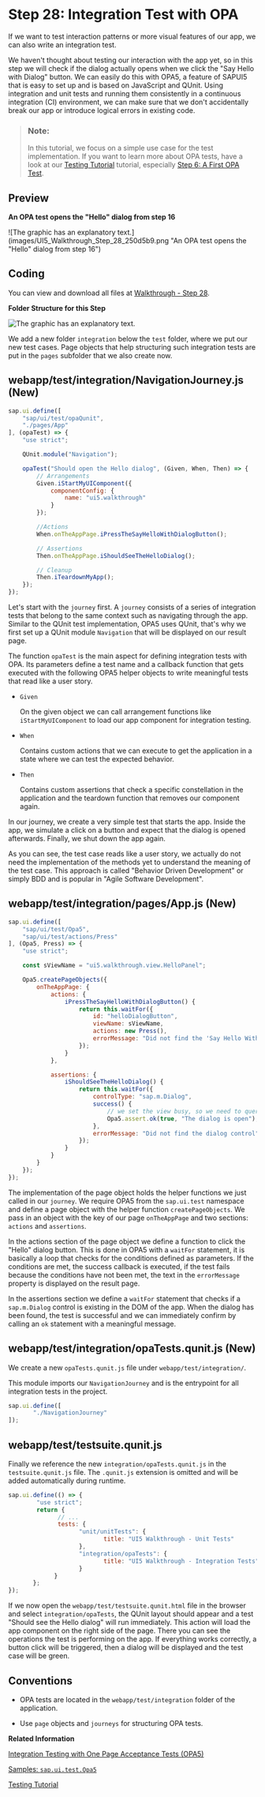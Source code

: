 <!-- loio9bf4dce43b7943d0909cd6c58a933589 -->

# Step 28: Integration Test with OPA

If we want to test interaction patterns or more visual features of our app, we can also write an integration test.

We haven't thought about testing our interaction with the app yet, so in this step we will check if the dialog actually opens when we click the "Say Hello with Dialog" button. We can easily do this with OPA5, a feature of SAPUI5 that is easy to set up and is based on JavaScript and QUnit. Using integration and unit tests and running them consistently in a continuous integration \(CI\) environment, we can make sure that we don't accidentally break our app or introduce logical errors in existing code.

> ### Note:  
> In this tutorial, we focus on a simple use case for the test implementation. If you want to learn more about OPA tests, have a look at our [Testing Tutorial](testing-tutorial-291c912.md) tutorial, especially [Step 6: A First OPA Test](step-6-a-first-opa-test-1b47457.md).



## Preview

  
  
**An OPA test opens the "Hello" dialog from step 16**

![The graphic has an explanatory text.](images/UI5_Walkthrough_Step_28_250d5b9.png "An OPA test opens the "Hello" dialog from step 16")



## Coding

You can view and download all files at [Walkthrough - Step 28](https://ui5.sap.com/#/entity/sap.m.tutorial.walkthrough/sample/sap.m.tutorial.walkthrough.28).

  
  
**Folder Structure for this Step**

![The graphic has an explanatory text.](images/SAPUI5_Walkthrough_Step_28_2_72406ab.png "Folder Structure for this Step")

We add a new folder `integration` below the `test` folder, where we put our new test cases. Page objects that help structuring such integration tests are put in the `pages` subfolder that we also create now.



## webapp/test/integration/NavigationJourney.js \(New\)

```js
sap.ui.define([
	"sap/ui/test/opaQunit",
	"./pages/App"
], (opaTest) => {
	"use strict";

	QUnit.module("Navigation");

	opaTest("Should open the Hello dialog", (Given, When, Then) => {
		// Arrangements
		Given.iStartMyUIComponent({
			componentConfig: {
				name: "ui5.walkthrough"
			}
		});

		//Actions
		When.onTheAppPage.iPressTheSayHelloWithDialogButton();

		// Assertions
		Then.onTheAppPage.iShouldSeeTheHelloDialog();

		// Cleanup
		Then.iTeardownMyApp();
	});
});
```

Let's start with the `journey` first. A `journey` consists of a series of integration tests that belong to the same context such as navigating through the app. Similar to the QUnit test implementation, OPA5 uses QUnit, that's why we first set up a QUnit module `Navigation` that will be displayed on our result page.

The function `opaTest` is the main aspect for defining integration tests with OPA. Its parameters define a test name and a callback function that gets executed with the following OPA5 helper objects to write meaningful tests that read like a user story.

-   `Given`

    On the given object we can call arrangement functions like `iStartMyUIComponent` to load our app component for integration testing.

-   `When`

    Contains custom actions that we can execute to get the application in a state where we can test the expected behavior.

-   `Then`

    Contains custom assertions that check a specific constellation in the application and the teardown function that removes our component again.


In our journey, we create a very simple test that starts the app. Inside the app, we simulate a click on a button and expect that the dialog is opened afterwards. Finally, we shut down the app again.

As you can see, the test case reads like a user story, we actually do not need the implementation of the methods yet to understand the meaning of the test case. This approach is called "Behavior Driven Development" or simply BDD and is popular in "Agile Software Development".



## webapp/test/integration/pages/App.js \(New\)

```js
sap.ui.define([
	"sap/ui/test/Opa5",
	"sap/ui/test/actions/Press"
], (Opa5, Press) => {
	"use strict";

	const sViewName = "ui5.walkthrough.view.HelloPanel";

	Opa5.createPageObjects({
		onTheAppPage: {
			actions: {
				iPressTheSayHelloWithDialogButton() {
					return this.waitFor({
						id: "helloDialogButton",
						viewName: sViewName,
						actions: new Press(),
						errorMessage: "Did not find the 'Say Hello With Dialog' button on the HelloPanel view"
					});
				}
			},

			assertions: {
				iShouldSeeTheHelloDialog() {
					return this.waitFor({
						controlType: "sap.m.Dialog",
						success() {
							// we set the view busy, so we need to query the parent of the app
							Opa5.assert.ok(true, "The dialog is open");
						},
						errorMessage: "Did not find the dialog control"
					});
				}
			}
		}
	});
});
```

The implementation of the page object holds the helper functions we just called in our `journey`. We require OPA5 from the `sap.ui.test` namespace and define a page object with the helper function `createPageObjects`. We pass in an object with the key of our page `onTheAppPage` and two sections: `actions` and `assertions`.

In the actions section of the page object we define a function to click the "Hello" dialog button. This is done in OPA5 with a `waitFor` statement, it is basically a loop that checks for the conditions defined as parameters. If the conditions are met, the success callback is executed, if the test fails because the conditions have not been met, the text in the `errorMessage` property is displayed on the result page.

In the assertions section we define a `waitFor` statement that checks if a `sap.m.Dialog` control is existing in the DOM of the app. When the dialog has been found, the test is successful and we can immediately confirm by calling an `ok` statement with a meaningful message.



<a name="loio9bf4dce43b7943d0909cd6c58a933589__section_srf_xpc_yfb"/>

## webapp/test/integration/opaTests.qunit.js \(New\)

We create a new `opaTests.qunit.js` file under `webapp/test/integration/`.

This module imports our `NavigationJourney` and is the entrypoint for all integration tests in the project.

```js
sap.ui.define([
       "./NavigationJourney"
]);
```



<a name="loio9bf4dce43b7943d0909cd6c58a933589__section_trf_xpc_yfb"/>

## webapp/test/testsuite.qunit.js

Finally we reference the new `integration/opaTests.qunit.js` in the `testsuite.qunit.js` file. The `.qunit.js` extension is omitted and will be added automatically during runtime.

```js
sap.ui.define(() => {
	    "use strict";
	    return {
		      // ...
		      tests: {
			        "unit/unitTests": {
				           title: "UI5 Walkthrough - Unit Tests"
			        },
			        "integration/opaTests": {
				           title: "UI5 Walkthrough - Integration Tests"
			        }
		     }
	   };
});
```

If we now open the `webapp/test/testsuite.qunit.html` file in the browser and select `integration/opaTests`, the QUnit layout should appear and a test "Should see the Hello dialog" will run immediately. This action will load the app component on the right side of the page. There you can see the operations the test is performing on the app. If everything works correctly, a button click will be triggered, then a dialog will be displayed and the test case will be green.



## Conventions

-   OPA tests are located in the `webapp/test/integration` folder of the application.

-   Use `page` objects and `journeys` for structuring OPA tests.


**Related Information**  


[Integration Testing with One Page Acceptance Tests \(OPA5\)](../04_Essentials/integration-testing-with-one-page-acceptance-tests-opa5-2696ab5.md "OPA5 is an API for SAPUI5 controls. It hides asynchronicity and eases access to SAPUI5 elements. This makes OPA especially helpful for testing user interactions, integration with SAPUI5, navigation, and data binding.")

[Samples: `sap.ui.test.Opa5` ](https://ui5.sap.com/#/entity/sap.ui.test.Opa5)

[Testing Tutorial](testing-tutorial-291c912.md "In this tutorial we will test application functionality with the testing tools that are delivered with SAPUI5. At different steps of this tutorial you will write tests using QUnit, OPA5, and the OData V2 mock server. Additionally, you will learn about testing strategies, Test Driven Development (TDD), and much more.")


